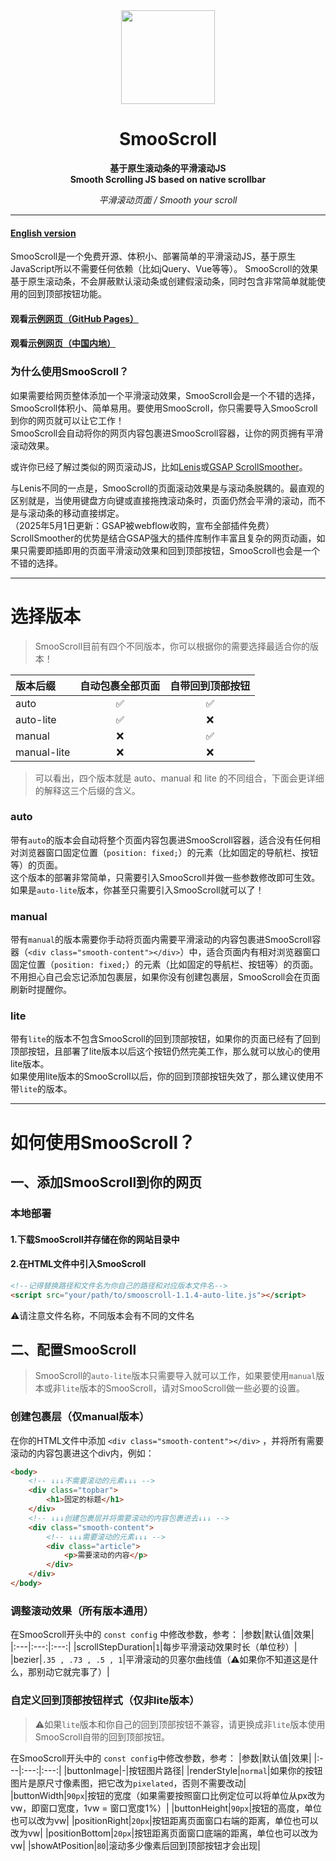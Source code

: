<div align="center">
<a href="https://shuninyu.github.io/SmooScroll">
  <img src="https://ik.imagekit.io/shunin/SmooScroll/smooscroll-logo.svg" height="150px" />
</a>

# SmooScroll

**基于原生滚动条的平滑滚动JS**<br>**Smooth Scrolling JS based on native scrollbar**

*平滑滚动页面 / Smooth your scroll*
</div>

---
#### [English version](https://github.com/ShuninYu/SmooScroll/blob/main/docs/README-en.md)
SmooScroll是一个免费开源、体积小、部署简单的平滑滚动JS，基于原生JavaScript所以不需要任何依赖（比如jQuery、Vue等等）。
SmooScroll的效果基于原生滚动条，不会屏蔽默认滚动条或创建假滚动条，同时包含非常简单就能使用的回到顶部按钮功能。
#### 观看[示例网页（GitHub Pages）](https://shuninyu.github.io/SmooScroll/)
#### 观看[示例网页（中国内地）](https://smooscroll.shuninyu.fun)

### 为什么使用SmooScroll？
如果需要给网页整体添加一个平滑滚动效果，SmooScroll会是一个不错的选择，SmooScroll体积小、简单易用。要使用SmooScroll，你只需要导入SmooScroll到你的网页就可以让它工作！<br>SmooScroll会自动将你的网页内容包裹进SmooScroll容器，让你的网页拥有平滑滚动效果。

或许你已经了解过类似的网页滚动JS，比如[Lenis](https://github.com/darkroomengineering/lenis)或[GSAP ScrollSmoother](https://gsap.com/docs/v3/Plugins/ScrollSmoother/)。

与Lenis不同的一点是，SmooScroll的页面滚动效果是与滚动条脱耦的。最直观的区别就是，当使用键盘方向键或直接拖拽滚动条时，页面仍然会平滑的滚动，而不是与滚动条的移动直接绑定。<br>（2025年5月1日更新：GSAP被webflow收购，宣布全部插件免费）ScrollSmoother的优势是结合GSAP强大的插件库制作丰富且复杂的网页动画，如果只需要即插即用的页面平滑滚动效果和回到顶部按钮，SmooScroll也会是一个不错的选择。

---
# 选择版本
>SmooScroll目前有四个不同版本，你可以根据你的需要选择最适合你的版本！

|版本后缀|自动包裹全部页面|自带回到顶部按钮|
|:---|:---:|:---:|
|auto|✅|✅|
|auto-lite|✅|❌|
|manual|❌|✅|
|manual-lite|❌|❌|

>可以看出，四个版本就是 auto、manual 和 lite 的不同组合，下面会更详细的解释这三个后缀的含义。

### auto
带有```auto```的版本会自动将整个页面内容包裹进SmooScroll容器，适合没有任何相对浏览器窗口固定位置（```position: fixed;```）的元素（比如固定的导航栏、按钮等）的页面。<br>这个版本的部署非常简单，只需要引入SmooScroll并做一些参数修改即可生效。<br>如果是```auto-lite```版本，你甚至只需要引入SmooScroll就可以了！

### manual
带有```manual```的版本需要你手动将页面内需要平滑滚动的内容包裹进SmooScroll容器（```<div class="smooth-content"></div>```）中，适合页面内有相对浏览器窗口固定位置（```position: fixed;```）的元素（比如固定的导航栏、按钮等）的页面。<br>不用担心自己会忘记添加包裹层，如果你没有创建包裹层，SmooScroll会在页面刷新时提醒你。

### lite
带有```lite```的版本不包含SmooScroll的回到顶部按钮，如果你的页面已经有了回到顶部按钮，且部署了lite版本以后这个按钮仍然完美工作，那么就可以放心的使用lite版本。<br>如果使用lite版本的SmooScroll以后，你的回到顶部按钮失效了，那么建议使用不带```lite```的版本。

---
# 如何使用SmooScroll？
## 一、添加SmooScroll到你的网页
### 本地部署
#### 1.下载SmooScroll并存储在你的网站目录中
#### 2.在HTML文件中引入SmooScroll
```html
<!--记得替换路径和文件名为你自己的路径和对应版本文件名-->
<script src="your/path/to/smooscroll-1.1.4-auto-lite.js"></script>
```
⚠️请注意文件名称，不同版本会有不同的文件名
## 二、配置SmooScroll
>SmooScroll的```auto-lite```版本只需要导入就可以工作，如果要使用```manual```版本或非```lite```版本的SmooScroll，请对SmooScroll做一些必要的设置。
### 创建包裹层（仅manual版本）
在你的HTML文件中添加 ```<div class="smooth-content"></div>``` ，并将所有需要滚动的内容包裹进这个div内，例如：
```html
<body>
    <!-- ↓↓↓不需要滚动的元素↓↓↓ -->
    <div class="topbar">
        <h1>固定的标题</h1>
    </div>
    <!-- ↓↓↓创建包裹层并将需要滚动的内容包裹进去↓↓↓ -->
    <div class="smooth-content">
        <!-- ↓↓↓需要滚动的元素↓↓↓ -->
        <div class="article">
            <p>需要滚动的内容</p>
        </div>
    </div>
</body>
```
### 调整滚动效果（所有版本通用）
在SmooScroll开头中的 ```const config``` 中修改参数，参考：
|参数|默认值|效果|
|:---|:---:|:---:|
|scrollStepDuration|```1```|每步平滑滚动效果时长（单位秒）|
|bezier|```.35 , .73 , .5 , 1```|平滑滚动的贝塞尔曲线值（⚠️如果你不知道这是什么，那别动它就完事了）|

### 自定义回到顶部按钮样式（仅非lite版本）
>⚠️如果```lite```版本和你自己的回到顶部按钮不兼容，请更换成非```lite```版本使用SmooScroll自带的回到顶部按钮。

在SmooScroll开头中的 ```const config```中修改参数，参考：
|参数|默认值|效果|
|:---|:---:|:---:|
|buttonImage|-|按钮图片路径|
|renderStyle|```normal```|如果你的按钮图片是原尺寸像素图，把它改为```pixelated```，否则不需要改动|
|buttonWidth|```90px```|按钮的宽度（如果需要按照窗口比例定位可以将单位从px改为vw，即窗口宽度，1vw = 窗口宽度1%）|
|buttonHeight|```90px```|按钮的高度，单位也可以改为vw|
|positionRight|```20px```|按钮距离页面窗口右端的距离，单位也可以改为vw|
|positionBottom|```20px```|按钮距离页面窗口底端的距离，单位也可以改为vw|
|showAtPosition|```80```|滚动多少像素后回到顶部按钮才会出现|